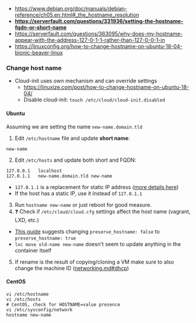 * https://www.debian.org/doc/manuals/debian-reference/ch05.en.html#_the_hostname_resolution
* **https://serverfault.com/questions/331936/setting-the-hostname-fqdn-or-short-name**
* https://serverfault.com/questions/363095/why-does-my-hostname-appear-with-the-address-127-0-1-1-rather-than-127-0-0-1-in
* https://linuxconfig.org/how-to-change-hostname-on-ubuntu-18-04-bionic-beaver-linux


### Change host name
* Cloud-init uses own mechanism and can override settings
    * https://linuxize.com/post/how-to-change-hostname-on-ubuntu-18-04/
    * Disable cloud-init: `touch /etc/cloud/cloud-init.disabled`
#### Ubuntu
Assuming we are setting the name `new-name.domain.tld`
1. Edit `/etc/hostname` file and update **short name**:
```
new-name
```
2. Edit `/etc/hosts` and update both short and FQDN:
```
127.0.0.1	localhost
127.0.1.1	new-name.domain.tld	new-name
```
* `127.0.1.1` is a replacement for static IP address ([more details here](http://www.debian.org/doc/manuals/debian-reference/ch05.en.html#_the_hostname_resolution))
* If the host has a static IP, use it instead of `127.0.1.1`
3. Run `hostname new-name` or just reboot for good measure.
4. :question: Check if `/etc/cloud/cloud.cfg` settings affect the host name (vagrant, LXD, etc.)
* [This guide](https://linuxconfig.org/how-to-change-hostname-on-ubuntu-18-04-bionic-beaver-linux) suggests changing `preserve_hostname: false`
 to `preserve_hostname: true`
* `lxc move old-name new-name` doesn't seem to update anything in the container itself
5. If rename is the result of copying/cloning a VM make sure to also change the machine ID ([networking.md#dhcp](./networking.md#dhcp))

#### CentOS
```shell
vi /etc/hostname
vi /etc/hosts
# CentOS, check for HOSTNAME=value presence
vi /etc/sysconfig/network
hostname new-name
```
